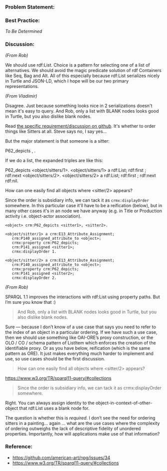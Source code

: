 ### Problem Statement:

### Best Practice:

*To Be Determined*

### Discussion:

*(From Rob)*

We should use rdf:List.  Choice is a pattern for selecting one of a list of alternatives.  We should avoid the magic predicate solution of rdf Containers like Seq, Bag and Alt.  All of this especially because rdf:List serializes nicely in Turtle and JSON-LD, which I hope will be our two primary representations.

*(From Vladimir)*

Disagree. Just because something looks nice in 2 serializations doesn't mean it's easy to query. And Rob, only a list with BLANK nodes looks good in Turtle, but you also dislike blank nodes.

Read [the specific requirement/discussion on github](https://github.com/american-art/npg/issues/34).  It's whether to order things like Sitters at all. Steve says no, I say yes...


But the major statement is that someone is a sitter:

   <object> P62_depicts <sitter1>, <sitter2>.

If we do a list, the expanded triples are like this:

  <object> P62_depicts <object/sitters/1>.
  <object/sitters/1> a rdf:List; 
      rdf:first <sitter1>; 
      rdf:next <object/sitters/2>.
  <object/sitters/2> a rdf:List; 
      rdf:first <sitter2>; 
      rdf:next rdf:nil.

How can one easily find all objects where <sitter/2> appears?

Since the order is subsidiary info, we can tack it as `crmx:displayOrder` somewhere. In this particular case it'll have to be a reification (below), but in many other cases it's in an node we have anyway (e.g. in Title or Production activity i.e. object-actor association).

    <object> crm:P62_depicts <sitter1>, <sitter2>.

    <object/sitter/1> a crm:E13_Attribute_Assignment;
       crm:P140_assigned_attribute_to <object>;
       crmx:property crm:P62_depicts;
       crm:P141_assigned <sitter1>;
       crmx:displayOrder 1.

    <object/sitter/2> a crm:E13_Attribute_Assignment;
       crm:P140_assigned_attribute_to <object>;
       crmx:property crm:P62_depicts;
       crm:P141_assigned <sitter2>;
       crmx:displayOrder 2.

*(From Rob)*

SPARQL 1.1 improves the interactions with rdf:List using property paths. But I’m sure you know that :)

> And Rob, only a list with BLANK nodes looks good in Turtle, but you also dislike blank nodes.

Sure — because I don’t know of a use case that says you need to refer to the index of an object in a particular ordering.  If we have such a use case, then we should use something like OAI-ORE’s proxy construction, or the OLO / CO / schema pattern of ListItem which enforces the creation of the identifiable proxy. Or as you have below, reification (which is the same pattern as ORE). It just makes everything much harder to implement and use, so use cases should be the first discussion.

> How can one easily find all objects where <sitter/2> appears?

<https://www.w3.org/TR/sparql11-query/#collections>


>Since the order is subsidiary info, we can tack it as crmx:displayOrder somewhere.


Right. You can always assign identity to the object-in-context-of-other-object that rdf:List uses a blank node for.

The question is whether this is *required*. I don’t see the need for ordering sitters in a painting… again … what are the use cases where the complexity of ordering outweighs the lack of descriptive fidelity of unordered properties.  Importantly, how will applications make use of that information?



### Reference:

* <https://github.com/american-art/npg/issues/34>
* <https://www.w3.org/TR/sparql11-query/#collections>

